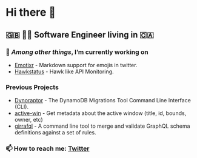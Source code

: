 # Hi there 👋

## 🇬🇧 👨‍💻 Software Engineer living in 🇨🇦

### 🔭 _Among other things_, I’m currently working on
- [Emotixr](https://www.emotixr.com/) - Markdown support for emojis in twitter.
- [Hawkstatus](https://hawkstatus.com/) - Hawk like API Monitoring.

### Previous Projects
- [Dynoraptor](https://www.npmjs.com/package/@produce8/dynoraptor-cli) - The DynamoDB Migrations Tool Command Line Interface (CLI).
- [active-win](https://www.npmjs.com/package/@produce8/active-win) - Get metadata about the active window (title, id, bounds, owner, etc)
- [girrafql](https://www.npmjs.com/package/@produce8/giraffql) - A command line tool to merge and validate GraphQL schema definitions against a set of rules.

### 📫 How to reach me: [Twitter](https://twitter.com/brandonkpbailey)

